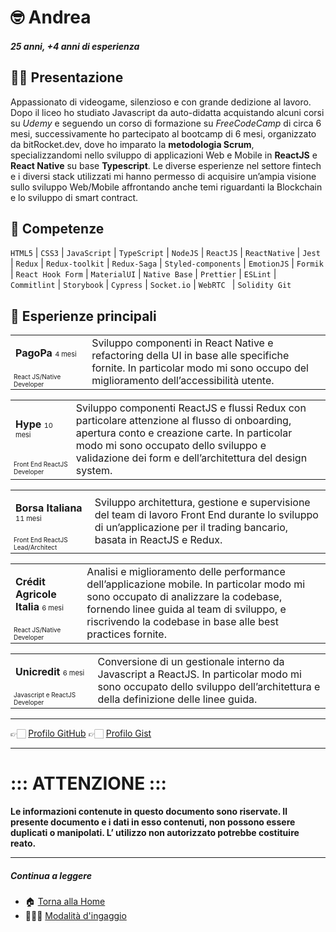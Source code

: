 # 🤓 Andrea

##### 25 anni, +4 anni di esperienza

## 👋🏻 Presentazione

Appassionato di videogame, silenzioso e con grande dedizione al lavoro. Dopo il liceo ho studiato Javascript da auto-didatta acquistando alcuni corsi su _Udemy_ e seguendo un corso di formazione su _FreeCodeCamp_ di circa 6 mesi, successivamente ho partecipato al bootcamp di 6 mesi, organizzato da bitRocket.dev, dove ho imparato la **metodologia Scrum**, specializzandomi nello sviluppo di applicazioni Web e Mobile in **ReactJS** e **React Native** su base **Typescript**. Le diverse esperienze nel settore fintech e i diversi stack utilizzati mi hanno permesso di acquisire un’ampia visione sullo sviluppo Web/Mobile affrontando anche temi riguardanti la Blockchain e lo sviluppo di smart contract.

## 🚀 Competenze

`HTML5` | `CSS3` | `JavaScript` | `TypeScript` | `NodeJS` | `ReactJS` | `ReactNative` | `Jest` | `Redux` | `Redux-toolkit` | `Redux-Saga` | `Styled-components` | `EmotionJS` | `Formik` | `React Hook Form` | `MaterialUI` | `Native Base` | `Prettier` | `ESLint` | ` Commitlint` | `Storybook` | `Cypress` | `Socket.io` | `WebRTC ` | `Solidity Git`

## 👾 Esperienze principali

<table>
  <tr> <td style="
   column-width:280px"><p><span style="font-weight:bold">PagoPa</span> <span style="font-size:11px">4 mesi</p></td><td rowspan="2">Sviluppo componenti in React Native e refactoring della UI in base alle specifiche fornite. In particolar modo mi sono occupo del miglioramento dell’accessibilità utente.</td></tr>
  <tr><td style="font-size:10px">React JS/Native Developer</td></tr>
</table>

<table>
  <tr><td style="
   column-width:280px"><p><span style="font-weight:bold">Hype</span> <span style="font-size:11px">10 mesi</span></p></td><td rowspan="2"> Sviluppo componenti ReactJS e flussi Redux con particolare attenzione al flusso di onboarding, apertura conto e creazione carte. In particolar modo mi sono occupato dello sviluppo e validazione dei form e dell’architettura del design system.</td></tr>
  <tr><td style="font-size:10px">Front End ReactJS Developer </td></tr>
</table>

<table>
  <tr><td style="
   column-width:280px"><p><span style="font-weight:bold">Borsa Italiana</span> <span style="font-size:11px">11 mesi</span></p></td><td rowspan="2"> Sviluppo architettura, gestione e supervisione del team di lavoro Front End durante lo sviluppo di un’applicazione per il trading bancario, basata in ReactJS e Redux.</td></tr>
  <tr><td style="font-size:10px">Front End ReactJS Lead/Architect</td></tr>
</table>

<table>
  <tr><td style="
   column-width:280px"><p><span style="font-weight:bold">Crédit Agricole Italia</span> <span style="font-size:11px">6 mesi</span></p></td><td rowspan="2"> Analisi e miglioramento delle performance dell’applicazione mobile. In particolar modo mi sono occupato di analizzare la codebase, fornendo linee guida al team di sviluppo, e riscrivendo la codebase in base alle best practices fornite.</td></tr>
  <tr><td style="font-size:10px">React JS/Native Developer</td></tr>
</table>

<table>
  <tr><td style="
   column-width:280px"><p><span style="font-weight:bold">Unicredit</span> <span style="font-size:11px">6 mesi</span></p></td><td rowspan="2"> Conversione di un gestionale interno da Javascript a ReactJS. In particolar modo mi sono occupato dello sviluppo dell’architettura e della definizione delle linee guida.</td></tr>
  <tr><td style="font-size:10px">Javascript e ReactJS Developer</td></tr>
</table>

---

👉🏻 [Profilo GitHub](https://github.com/andreafavaro-bitrocketdev)
👉🏻 [Profilo Gist](https://gist.github.com/andreafavaro-bitrocketdev)

---

# ::: ATTENZIONE :::

**Le informazioni contenute in questo documento sono riservate. Il presente documento e i dati in esso contenuti, non possono essere duplicati o manipolati. L’ utilizzo non autorizzato potrebbe costituire reato.**

---

##### Continua a leggere

- 🏠 [Torna alla Home](https://github.com/bitRocket-dev)
- 👨🏻‍💻 [Modalità d'ingaggio](https://github.com/bitRocket-dev/.github/blob/main/pages/ABOUT.md)
